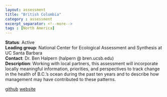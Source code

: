 ```yaml
---
layout: assessment
title: "British Columbia"
category : assessment
excerpt_separator: <!--more-->
tags : [North America]
---
```


**Status**: Active  
**Leading group**: National Center for Ecological Assessment and Synthesis at UC Santa Barbara  
**Contact**: Dr. Ben Halpern (halpern @ bren.ucsb.edu)  
**Description**: Working with local partners, this assessment will incorporate locally meaningful information, priorities, and perspectives to track change in the health of B.C.’s ocean during the past ten years and to describe how management may have contributed to these patterns.

<a href="https://github.com/OHI-Science/ohibc" target="_blank">github</a>
<a href="http://www.ohibc.org" target="_blank">website</a> 
